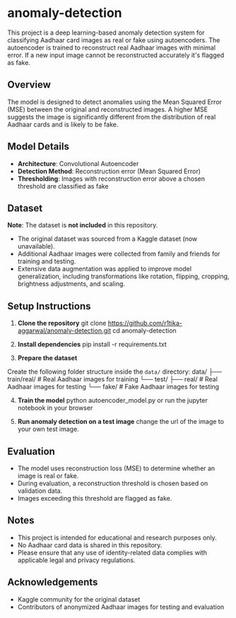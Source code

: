 # anomaly-detection
This project is a deep learning-based anomaly detection system for classifying Aadhaar card images as real or fake using autoencoders. The autoencoder is trained to reconstruct real Aadhaar images with minimal error. If a new input image cannot be reconstructed accurately it's flagged as fake.

## Overview

The model is designed to detect anomalies using the Mean Squared Error (MSE) between the original and reconstructed images. A higher MSE suggests the image is significantly different from the distribution of real Aadhaar cards and is likely to be fake.

## Model Details

- **Architecture**: Convolutional Autoencoder
- **Detection Method**: Reconstruction error (Mean Squared Error)
- **Thresholding**: Images with reconstruction error above a chosen threshold are classified as fake

## Dataset

**Note**: The dataset is **not included** in this repository.

- The original dataset was sourced from a Kaggle dataset (now unavailable).
- Additional Aadhaar images were collected from family and friends for training and testing.
- Extensive data augmentation was applied to improve model generalization, including transformations like rotation, flipping, cropping, brightness adjustments, and scaling.

## Setup Instructions

1. **Clone the repository**
git clone https://github.com/r1tika-aggarwal/anomaly-detection.git cd anomaly-detection

2. **Install dependencies**
pip install -r requirements.txt

3. **Prepare the dataset**

Create the following folder structure inside the `data/` directory:
data/ ├── train/real/ # Real Aadhaar images for training └── test/ ├── real/ # Real Aadhaar images for testing └── fake/ # Fake Aadhaar images for testing

4. **Train the model**
python autoencoder_model.py
or run the jupyter notebook in your browser

6. **Run anomaly detection on a test image**
change the url of the image to your own test image.

## Evaluation

- The model uses reconstruction loss (MSE) to determine whether an image is real or fake.
- During evaluation, a reconstruction threshold is chosen based on validation data.
- Images exceeding this threshold are flagged as fake.

## Notes

- This project is intended for educational and research purposes only.
- No Aadhaar card data is shared in this repository.
- Please ensure that any use of identity-related data complies with applicable legal and privacy regulations.

## Acknowledgements

- Kaggle community for the original dataset
- Contributors of anonymized Aadhaar images for testing and evaluation
